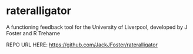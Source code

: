 # rateralligator
A functioning feedback tool for the University of Liverpool, developed by J Foster and R Treharne

REPO URL HERE: https://github.com/JackJFoster/rateralligator
